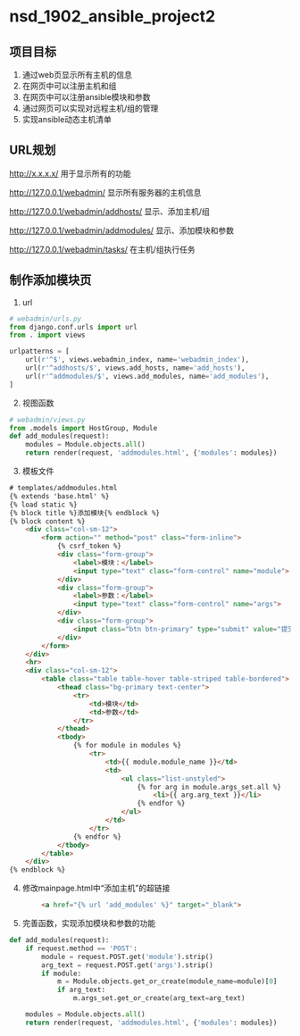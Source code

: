# nsd_1902_ansible_project2

## 项目目标

1. 通过web页显示所有主机的信息
2. 在网页中可以注册主机和组
3. 在网页中可以注册ansible模块和参数
4. 通过网页可以实现对远程主机/组的管理
5. 实现ansible动态主机清单

## URL规划

http://x.x.x.x/  用于显示所有的功能

http://127.0.0.1/webadmin/ 显示所有服务器的主机信息

http://127.0.0.1/webadmin/addhosts/  显示、添加主机/组

http://127.0.0.1/webadmin/addmodules/  显示、添加模块和参数

http://127.0.0.1/webadmin/tasks/  在主机/组执行任务

## 制作添加模块页

1. url

```python
# webadmin/urls.py
from django.conf.urls import url
from . import views

urlpatterns = [
    url(r'^$', views.webadmin_index, name='webadmin_index'),
    url(r'^addhosts/$', views.add_hosts, name='add_hosts'),
    url(r'^addmodules/$', views.add_modules, name='add_modules'),
]
```

2. 视图函数

```python
# webadmin/views.py
from .models import HostGroup, Module
def add_modules(request):
    modules = Module.objects.all()
    return render(request, 'addmodules.html', {'modules': modules})

```

3. 模板文件

```html
# templates/addmodules.html
{% extends 'base.html' %}
{% load static %}
{% block title %}添加模块{% endblock %}
{% block content %}
    <div class="col-sm-12">
        <form action="" method="post" class="form-inline">
            {% csrf_token %}
            <div class="form-group">
                <label>模块：</label>
                <input type="text" class="form-control" name="module">
            </div>
            <div class="form-group">
                <label>参数：</label>
                <input type="text" class="form-control" name="args">
            </div>
            <div class="form-group">
                <input class="btn btn-primary" type="submit" value="提交">
            </div>
        </form>
    </div>
    <hr>
    <div class="col-sm-12">
        <table class="table table-hover table-striped table-bordered">
            <thead class="bg-primary text-center">
                <tr>
                    <td>模块</td>
                    <td>参数</td>
                </tr>
            </thead>
            <tbody>
                {% for module in modules %}
                    <tr>
                        <td>{{ module.module_name }}</td>
                        <td>
                            <ul class="list-unstyled">
                                {% for arg in module.args_set.all %}
                                    <li>{{ arg.arg_text }}</li>
                                {% endfor %}
                            </ul>
                        </td>
                    </tr>
                {% endfor %}
            </tbody>
        </table>
    </div>
{% endblock %}
```

4. 修改mainpage.html中“添加主机”的超链接

```html
        <a href="{% url 'add_modules' %}" target="_blank">
```

5. 完善函数，实现添加模块和参数的功能

```python
def add_modules(request):
    if request.method == 'POST':
        module = request.POST.get('module').strip()
        arg_text = request.POST.get('args').strip()
        if module:
            m = Module.objects.get_or_create(module_name=module)[0]
            if arg_text:
                m.args_set.get_or_create(arg_text=arg_text)

    modules = Module.objects.all()
    return render(request, 'addmodules.html', {'modules': modules})
```



